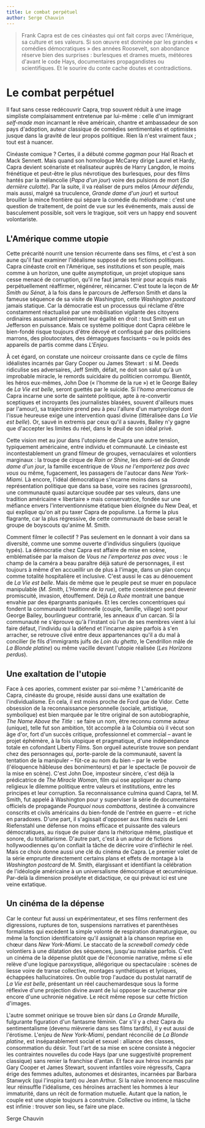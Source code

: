 ```yaml
---
title: Le combat perpétuel
author: Serge Chauvin
---
```


> Frank Capra est de ces cinéastes qui ont fait corps avec l'Amérique, sa culture et ses valeurs. Si son œuvre est dominée par les grandes « comédies démocratiques » des années Roosevelt, son abondance réserve bien des surprises : burlesques et drames muets, météores d'avant le code Hays, documentaires propagandistes ou scientifiques. Et le sourire du conte cache doutes et contradictions.

# Le combat perpétuel

Il faut sans cesse redécouvrir Capra, trop souvent réduit à une image simpliste complaisamment entretenue par lui-même : celle d'un immigrant _self-made man_ incarnant le rêve américain, chantre et ambassadeur de son pays d'adoption, auteur classique de comédies sentimentales et optimistes jusque dans la gravité de leur propos politique. Rien là n'est vraiment faux ; tout est à nuancer.

Cinéaste comique ? Certes, il a débuté comme _gagman_ pour Hal Roach et Mack Sennett. Mais quand son homologue McCarey dirige Laurel et Hardy, Capra devient scénariste et réalisateur auprès de Harry Langdon, le moins frénétique et peut-être le plus névrotique des burlesques, pour des films hantés par la mélancolie (_Papa d'un jour_) voire des pulsions de mort (_Sa dernière culotte_). Par la suite, il va réaliser de purs mélos (_Amour défendu_, mais aussi, malgré sa truculence, _Grande dame d'un jour_) et surtout brouiller la mince frontière qui sépare la comédie du mélodrame : c'est une question de traitement, de point de vue sur les événements, mais aussi de basculement possible, soit vers le tragique, soit vers un happy end souvent volontariste.

## L'Amérique comme utopie

Cette précarité nourrit une tension récurrente dans ses films, et c'est à son aune qu'il faut examiner l'idéalisme supposé de ses fictions politiques. Capra cinéaste croit en l'Amérique, ses institutions et son peuple, mais comme à un horizon, une quête asymptotique, un projet utopique sans cesse menacé de corruption, qu'il ne faut jamais tenir pour acquis mais perpétuellement réaffirmer, régénérer, réincarner. C'est toute la leçon de _Mr Smith au Sénat_, à la fois dans le parcours de Jefferson Smith et dans la fameuse séquence de sa visite de Washington, cette _Washington postcard_ jamais statique. Car la démocratie est un processus qui réclame d'être constamment réactualisé par une mobilisation vigilante des citoyens ordinaires assumant pleinement leur égalité en droit : tout Smith est un Jefferson en puissance. Mais ce système politique dont Capra célèbre le bien-fondé risque toujours d'être dévoyé et confisqué par des politiciens marrons, des ploutocrates, des démagogues fascisants – ou le poids des appareils de partis comme dans _L'Enjeu_.

À cet égard, on constate une noirceur croissante dans ce cycle de films idéalistes incarnés par Gary Cooper ou James Stewart : si M. Deeds ridiculise ses adversaires, Jeff Smith, défait, ne doit son salut qu'à un improbable miracle, le remords suicidaire du politicien corrompu. Bientôt, les héros eux-mêmes, John Doe (« l'homme de la rue ») et le George Bailey de _La Vie est belle_, seront guettés par le suicide. Si l'_homo americanus_ de Capra incarne une sorte de sainteté politique, apte à re-convertir sceptiques et incroyants (les journalistes blasées, souvent d'ailleurs mues par l'amour), sa trajectoire prend peu à peu l'allure d'un martyrologe dont l'issue heureuse exige une intervention quasi divine (littéralisée dans _La Vie est belle_). Or, sauvé in extremis par ceux qu'il a sauvés, Bailey n'y gagne que d'accepter les limites du réel, dans le deuil de son idéal privé.

Cette vision met au jour dans l'utopisme de Capra une autre tension, typiquement américaine, entre individu et communauté. Le cinéaste est incontestablement un grand filmeur de groupes, vernaculaires et volontiers marginaux : la troupe de cirque de _Rain or Shine_, les demi-sel de _Grande dame d'un jour_, la famille excentrique de _Vous ne l'emporterez pas avec vous_ ou même, fugacement, les passagers de l'autocar dans _New York-Miami_. Là encore, l'idéal démocratique s'incarne moins dans sa représentation politique que dans sa base, voire ses racines (_grassroots_), une communauté quasi autarcique soudée par ses valeurs, dans une tradition américaine « libertaire » mais conservatrice, fondée sur une méfiance envers l'interventionnisme étatique bien éloignée du New Deal, et qui explique qu'on ait pu taxer Capra de populisme. La forme la plus flagrante, car la plus régressive, de cette communauté de base serait le groupe de boyscouts qu'anime M. Smith.

Comment filmer le collectif ? Pas seulement en le donnant à voir dans sa diversité, comme une somme ouverte d'individus singuliers (quoique typés). La démocratie chez Capra est affaire de mise en scène, emblématisée par la maison de _Vous ne l'emporterez pas avec vous_ : le champ de la caméra a beau paraître déjà saturé de personnages, il est toujours à même d'en accueillir un de plus à l'image, dans un plan conçu comme totalité hospitalière et inclusive. C'est aussi le cas au dénouement de _La Vie est belle_. Mais de même que le peuple peut se muer en populace manipulable (_M. Smith_, _L'Homme de la rue_), cette coexistence peut devenir promiscuité, invasion, étouffement. Déjà _La Ruée_ montrait une banque envahie par des épargnants paniqués. Et les cercles concentriques qui fondent la communauté traditionnelle (couple, famille, village) sont pour George Bailey, bourlingueur contrarié, les anneaux d'un carcan. Si la communauté ne s'éprouve qu'à l'instant où l'un de ses membres vient à lui faire défaut, l'individu qui la défend et l'incarne aspire parfois à s'en arracher, se retrouve clivé entre deux appartenances qu'il a du mal à concilier (le fils d'immigrants juifs de _Loin du ghetto_, le Cendrillon mâle de _La Blonde platine_) ou même vacille devant l'utopie réalisée (_Les Horizons perdus_).

## Une exaltation de l'utopie

Face à ces apories, comment exister par soi-même ? L'américanité de Capra, cinéaste du groupe, réside aussi dans une exaltation de l'individualisme. En cela, il est moins proche de Ford que de Vidor. Cette obsession de la reconnaissance personnelle (sociale, artistique, symbolique) est bien marquée par le titre original de son autobiographie, _The Name Above the Title_ : se faire un nom, être reconnu comme auteur (unique), telle fut son ambition, tôt accomplie à la Columbia où il vécut son âge d'or, fort d'un succès critique, professionnel et commercial – avant le projet éphémère, à la fois utopique et pragmatique, d'une indépendance totale en cofondant Liberty Films. Son orgueil auteuriste trouve son pendant chez des personnages qui, porte-parole de la communauté, savent la tentation de la manipuler – fût-ce au nom du bien – par le verbe (l'éloquence hâbleuse des bonimenteurs) et par le spectacle (le pouvoir de la mise en scène). C'est John Doe, imposteur sincère, c'est déjà la prédicatrice de _The Miracle Woman_, film qui ose appliquer au champ religieux le dilemme politique entre valeurs et institutions, entre les principes et leur corruption. Sa reconnaissance culmina quand Capra, tel M. Smith, fut appelé à Washington pour y superviser la série de documentaires officiels de propagande _Pourquoi nous combattons_, destinée à convaincre conscrits et civils américains du bien-fondé de l'entrée en guerre – et riche en paradoxes. D'une part, il s'agissait d'opposer aux films nazis de Leni Riefenstahl une défense non moins efficace et puissante des valeurs démocratiques, au risque de puiser dans la rhétorique même, plastique et sonore, du totalitarisme. D'autre part, c'est à un auteur de fictions hollywoodiennes qu'on confiait la tâche de décrire voire d'infléchir le réel. Mais ce choix donne aussi une clé du cinéma de Capra. Le premier volet de la série emprunte directement certains plans et effets de montage à la _Washington postcard_ de M. Smith, élargissant et identifiant la célébration de l'idéologie américaine à un universalisme démocratique et œcuménique. Par-delà la dimension prosélyte et didactique, ce qui prévaut ici est une veine extatique.

## Un cinéma de la dépense

Car le conteur fut aussi un expérimentateur, et ses films renferment des digressions, ruptures de ton, suspensions narratives et parenthèses formalistes qui excèdent la simple volonté de respiration dramaturgique, ou même la fonction identificatoire qu'il assignait à la chanson reprise en chœur dans _New York-Miami_. Le staccato de la _screwball comedy_ cède volontiers à une dilatation des séquences, jusqu'au malaise parfois. C'est un cinéma de la dépense plutôt que de l'économie narrative, même si elle relève d'une logique paroxystique, allégorique ou spectaculaire : scènes de liesse voire de transe collective, montages synthétiques et lyriques, échappées hallucinatoires. On oublie trop l'audace du postulat narratif de _La Vie est belle_, présentant un réel cauchemardesque sous la forme réflexive d'une projection divine avant de lui opposer le cauchemar pire encore d'une uchronie négative. Le récit même repose sur cette friction d'images.

L'autre sommet onirique se trouve bien sûr dans _La Grande Muraille_, fulgurante figuration d'un fantasme féminin. Car s'il y a chez Capra du sentimentalisme (devenu mièvrerie dans ses films tardifs), il y eut aussi de l'érotisme. L'enjeu de _New York-Miami_, pendant réconcilié de _La Blonde platine_, est inséparablement social et sexuel : alliance des classes, consommation du désir. Tout l'art de sa mise en scène consiste à négocier les contraintes nouvelles du code Hays (par une suggestivité proprement classique) sans renier la franchise d'antan. Et face aux héros incarnés par Gary Cooper et James Stewart, souvent infantiles voire régressifs, Capra érige des femmes adultes, autonomes et désirantes, incarnées par Barbara Stanwyck (qui l'inspira tant) ou Jean Arthur. Si la naïve innocence masculine leur réinsuffle l'idéalisme, ces héroïnes arrachent les hommes à leur immaturité, dans un récit de formation mutuelle. Autant que la nation, le couple est une utopie toujours à construire. Collective ou intime, la tâche est infinie : trouver son lieu, se faire une place.

Serge Chauvin
